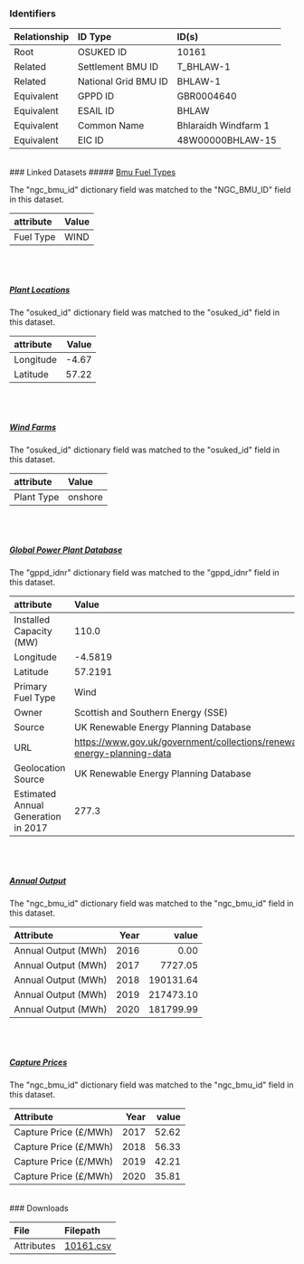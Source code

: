 ### Identifiers

| Relationship   | ID Type              | ID(s)                |
|:---------------|:---------------------|:---------------------|
| Root           | OSUKED ID            | 10161                |
| Related        | Settlement BMU ID    | T_BHLAW-1            |
| Related        | National Grid BMU ID | BHLAW-1              |
| Equivalent     | GPPD ID              | GBR0004640           |
| Equivalent     | ESAIL ID             | BHLAW                |
| Equivalent     | Common Name          | Bhlaraidh Windfarm 1 |
| Equivalent     | EIC ID               | 48W00000BHLAW-15     |

<br>
### Linked Datasets
##### <a href="https://raw.githubusercontent.com/OSUKED/Dictionary-Datasets/main/datasets/bmu-fuel-types/datapackage.json">Bmu Fuel Types</a>



The "ngc_bmu_id" dictionary field was matched to the "NGC_BMU_ID" field in this dataset.

| attribute   | Value   |
|:------------|:--------|
| Fuel Type   | WIND    |

<br><br>
##### <a href="https://raw.githubusercontent.com/OSUKED/Dictionary-Datasets/main/datasets/plant-locations/datapackage.json">Plant Locations</a>



The "osuked_id" dictionary field was matched to the "osuked_id" field in this dataset.

| attribute   |   Value |
|:------------|--------:|
| Longitude   |   -4.67 |
| Latitude    |   57.22 |

<br><br>
##### <a href="https://raw.githubusercontent.com/OSUKED/Dictionary-Datasets/main/datasets/wind-farms/datapackage.json">Wind Farms</a>



The "osuked_id" dictionary field was matched to the "osuked_id" field in this dataset.

| attribute   | Value   |
|:------------|:--------|
| Plant Type  | onshore |

<br><br>
##### <a href="https://raw.githubusercontent.com/OSUKED/Dictionary-Datasets/main/datasets/global-power-plant-database/datapackage.json">Global Power Plant Database</a>



The "gppd_idnr" dictionary field was matched to the "gppd_idnr" field in this dataset.

| attribute                           | Value                                                                    |
|:------------------------------------|:-------------------------------------------------------------------------|
| Installed Capacity (MW)             | 110.0                                                                    |
| Longitude                           | -4.5819                                                                  |
| Latitude                            | 57.2191                                                                  |
| Primary Fuel Type                   | Wind                                                                     |
| Owner                               | Scottish and Southern Energy (SSE)                                       |
| Source                              | UK Renewable Energy Planning Database                                    |
| URL                                 | https://www.gov.uk/government/collections/renewable-energy-planning-data |
| Geolocation Source                  | UK Renewable Energy Planning Database                                    |
| Estimated Annual Generation in 2017 | 277.3                                                                    |

<br><br>
##### <a href="https://raw.githubusercontent.com/OSUKED/Dictionary-Datasets/main/datasets/annual-output/datapackage.json">Annual Output</a>



The "ngc_bmu_id" dictionary field was matched to the "ngc_bmu_id" field in this dataset.

| Attribute           |   Year |     value |
|:--------------------|-------:|----------:|
| Annual Output (MWh) |   2016 |      0.00 |
| Annual Output (MWh) |   2017 |   7727.05 |
| Annual Output (MWh) |   2018 | 190131.64 |
| Annual Output (MWh) |   2019 | 217473.10 |
| Annual Output (MWh) |   2020 | 181799.99 |

<br><br>
##### <a href="https://raw.githubusercontent.com/OSUKED/Dictionary-Datasets/main/datasets/capture-prices/datapackage.json">Capture Prices</a>



The "ngc_bmu_id" dictionary field was matched to the "ngc_bmu_id" field in this dataset.

| Attribute             |   Year |   value |
|:----------------------|-------:|--------:|
| Capture Price (£/MWh) |   2017 |   52.62 |
| Capture Price (£/MWh) |   2018 |   56.33 |
| Capture Price (£/MWh) |   2019 |   42.21 |
| Capture Price (£/MWh) |   2020 |   35.81 |


<br>
### Downloads


| File       | Filepath                                                                              |
|:-----------|:--------------------------------------------------------------------------------------|
| Attributes | [10161.csv](https://osuked.github.io/Power-Station-Dictionary/object_attrs/10161.csv) |
